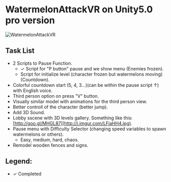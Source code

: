 # WatermelonAttackVR on Unity5.0 pro version
![WatermelonAttackVR](http://i.imgur.com/lxptN4P.png)

Task List
---------
  - 2 Scripts to Pause Function.
    - ✓ Script for "P button" pause and we show menu (Enemies frozen).
    - Script for initialize level (character frozen but watermelons moving)(Countdown).
  - Colorful countdown start (5, 4, 3...)(can be within the pause script ↑) with English voice.
  - Third person option on press "V" button.
  - Visually similar model with animations for the third person view.
  - Better controll of the character (better jump).
  - Add 3D Sound.
  - Lobby sscene with 3D levels gallery. Something like this: [http://goo.gl/MHGL87](http://i.imgur.com/LFiaHH4.jpg).
  - Pause menu with Difficulty Selector (changing speed variables to spawn watermelons or others).
    - Easy, medium, hard, chaos.
  - Remodel wooden fences and signs.
  

Legend:
-------
  - ✓ Completed
